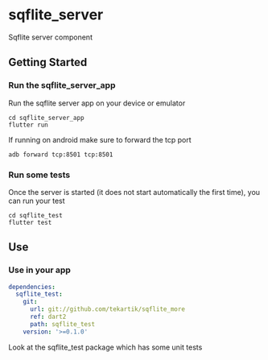 # sqflite_server

Sqflite server component

## Getting Started

### Run the sqflite_server_app

Run the sqflite server app on your device or emulator

    cd sqflite_server_app
    flutter run
    
If running on android make sure to forward the tcp port

    adb forward tcp:8501 tcp:8501
    
### Run some tests

Once the server is started (it does not start automatically the first time),
you can run your test

    cd sqflite_test
    flutter test
   
    
## Use

### Use in your app

````yaml
dependencies:
  sqflite_test:
    git:
      url: git://github.com/tekartik/sqflite_more
      ref: dart2
      path: sqflite_test
    version: '>=0.1.0'
````

Look at the sqflite_test package which has some unit tests